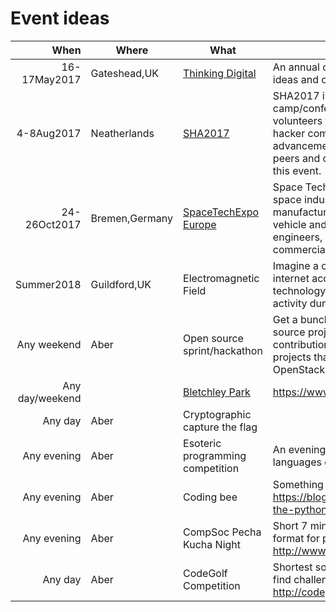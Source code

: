 Event ideas
===========

|When          |Where        |What     | Description  |
|-------------:|--------     |---------| -------------|
|16-17May2017  |Gateshead,UK |[Thinking Digital](http://www.tdcncl.com/)| An annual conference for those curious about technology, ideas and our future http://www.tdcncl.com/ |
|4-8Aug2017    |Neatherlands |[SHA2017](https://sha2017.org/)|SHA2017 is a non profit outdoor Hacker camp/conference.The festival is organized for and by volunteers from and around all facets of the international hacker community. Knowledge sharing, technological advancement, experimentation, connecting with your hacker peers and of course hacking are some of the core values of this event. |
|24-26Oct2017 |Bremen,Germany|  [SpaceTechExpo Europe](http://www.spacetechexpo.eu/)| Space Tech Expo & Conference Europe gives the European space industry a focused marketplace for the design, manufacturing and testing of spacecraft, satellite, launch vehicle and space-related technologies, bringing together engineers, systems integrators, contractors and suppliers in commercial, government and military space.  |
|Summer2018    |Guildford,UK |Electromagnetic Field|Imagine a camping festival with a power grid and high-speed internet access; a temporary village of geeks, crafters, and technology enthusiasts that's lit up by night, and buzzing with activity during the day. https://www.emfcamp.org/ |
|Any weekend     |Aber         |Open source sprint/hackathon|Get a bunch of people who are somewhat involved in an open source project to lead and help new people make some contribution to that open source project. Examples of projects that we can probably get people to help out: OpenStack, MediaWiki, LibreOffice.|
|Any day/weekend |             |[Bletchley Park](https://www.bletchleypark.org.uk)|https://www.bletchleypark.org.uk/ ||
|Any day         |Aber         | Cryptographic capture the flag| |
|Any evening    |Aber         |Esoteric programming competition|An evening of attempting to make esoteric programming languages do some things.|
|Any evening    |Aber         |Coding bee| Something similar to https://blogs.dropbox.com/developers/2013/07/introducing-the-python-bee/ |
|Any evening    |Aber         |CompSoc Pecha Kucha Night  | Short 7 minute presentations on various topics, nice informal format for people to show off personal projects or interests. http://www.pechakucha.org/|
|Any day        |Aber         |CodeGolf Competition       | Shortest solution in bytes to a problem wins! Good place to find challenges and rules - http://codegolf.stackexchange.com/|
